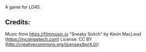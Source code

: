 A game for LD45.


Credits:
---------
Music from https://filmmusic.io
"Sneaky Snitch" by Kevin MacLeod (https://incompetech.com)
License: CC BY (http://creativecommons.org/licenses/by/4.0/)
